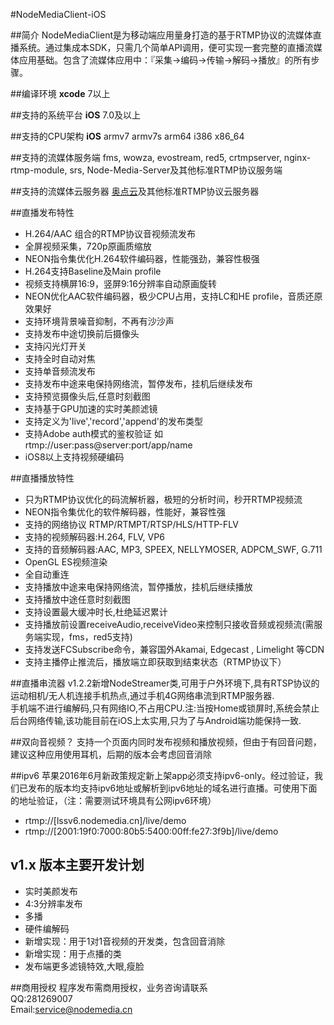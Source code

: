 #NodeMediaClient-iOS

##简介
NodeMediaClient是为移动端应用量身打造的基于RTMP协议的流媒体直播系统。通过集成本SDK，只需几个简单API调用，便可实现一套完整的直播流媒体应用基础。包含了流媒体应用中：『采集->编码->传输->解码->播放』的所有步骤。

##编译环境
**xcode** 7以上

##支持的系统平台
**iOS** 7.0及以上

##支持的CPU架构
**iOS** armv7 armv7s arm64 i386 x86_64  

##支持的流媒体服务端
fms, wowza, evostream, red5, crtmpserver, nginx-rtmp-module, srs, Node-Media-Server及其他标准RTMP协议服务端

##支持的流媒体云服务器
[奥点云](http://www.aodianyun.com/)及其他标准RTMP协议云服务器

##直播发布特性
* H.264/AAC 组合的RTMP协议音视频流发布
* 全屏视频采集，720p原画质缩放
* NEON指令集优化H.264软件编码器，性能强劲，兼容性极强
* H.264支持Baseline及Main profile
* 视频支持横屏16:9，竖屏9:16分辨率自动原画旋转
* NEON优化AAC软件编码器，极少CPU占用，支持LC和HE profile，音质还原效果好
* 支持环境背景噪音抑制，不再有沙沙声
* 支持发布中途切换前后摄像头
* 支持闪光灯开关
* 支持全时自动对焦
* 支持单音频流发布
* 支持发布中途来电保持网络流，暂停发布，挂机后继续发布
* 支持预览摄像头后,任意时刻截图
* 支持基于GPU加速的实时美颜滤镜
* 支持定义为'live','record','append'的发布类型
* 支持Adobe auth模式的鉴权验证 如rtmp://user:pass@server:port/app/name
* iOS8以上支持视频硬编码


##直播播放特性
* 只为RTMP协议优化的码流解析器，极短的分析时间，秒开RTMP视频流
* NEON指令集优化的软件解码器，性能好，兼容性强
* 支持的网络协议 RTMP/RTMPT/RTSP/HLS/HTTP-FLV
* 支持的视频解码器:H.264, FLV, VP6
* 支持的音频解码器:AAC, MP3, SPEEX, NELLYMOSER, ADPCM_SWF, G.711
* OpenGL ES视频渲染
* 全自动重连
* 支持播放中途来电保持网络流，暂停播放，挂机后继续播放
* 支持播放中途任意时刻截图
* 支持设置最大缓冲时长,杜绝延迟累计
* 支持播放前设置receiveAudio,receiveVideo来控制只接收音频或视频流(需服务端实现，fms，red5支持)
* 支持发送FCSubscribe命令，兼容国外Akamai, Edgecast , Limelight 等CDN
* 支持主播停止推流后，播放端立即获取到结束状态（RTMP协议下）

##直播串流器
v1.2.2新增NodeStreamer类,可用于户外环境下,具有RTSP协议的运动相机/无人机连接手机热点,通过手机4G网络串流到RTMP服务器.  
手机端不进行编解码,只有网络IO,不占用CPU.注:当按Home或锁屏时,系统会禁止后台网络传输,该功能目前在iOS上太实用,只为了与Android端功能保持一致.

##双向音视频？
支持一个页面内同时发布视频和播放视频，但由于有回音问题，建议这种应用使用耳机，后期的版本会考虑回音消除

##ipv6
苹果2016年6月新政策规定新上架app必须支持ipv6-only。经过验证，我们已发布的版本均支持ipv6地址或解析到ipv6地址的域名进行直播。可使用下面的地址验证，（注：需要测试环境具有公网ipv6环境）
 * rtmp://[lssv6.nodemedia.cn]/live/demo
 * rtmp://[2001:19f0:7000:80b5:5400:00ff:fe27:3f9b]/live/demo

## v1.x 版本主要开发计划
 * 实时美颜发布
 * 4:3分辨率发布
 * 多播
 * 硬件编解码
 * 新增实现：用于1对1音视频的开发类，包含回音消除
 * 新增实现：用于点播的类
 * 发布端更多滤镜特效,大眼,瘦脸

##商用授权
程序发布需商用授权，业务咨询请联系  
QQ:281269007  
Email:service@nodemedia.cn
